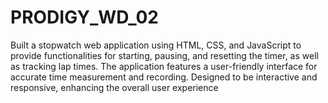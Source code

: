 # PRODIGY_WD_02
 Built a stopwatch web application using HTML, CSS, and JavaScript to provide functionalities for starting, pausing, and resetting the timer, as well as tracking lap times. The application features a user-friendly interface for accurate time measurement and recording. Designed to be interactive and responsive, enhancing the overall user experience
